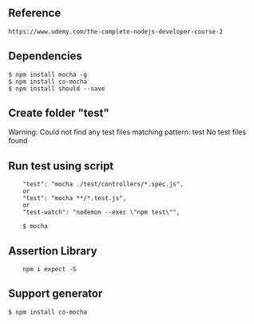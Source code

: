 ## Reference
    https://www.udemy.com/the-complete-nodejs-developer-course-2


## Dependencies
    $ npm install mocha -g
    $ npm install co-mocha
    $ npm install should --save
    
## Create folder "test" 
Warning: Could not find any test files matching pattern: test
No test files found

## Run test using script
```
    "test": "mocha ./test/controllers/*.spec.js",
    or
    "test": "mocha **/*.test.js",
    or
    "test-watch": "nodemon --exec \"npm test\"",
    
    $ mocha
```

## Assertion Library
```
    npm i expect -S
```


## Support generator
    $ npm install co-mocha
